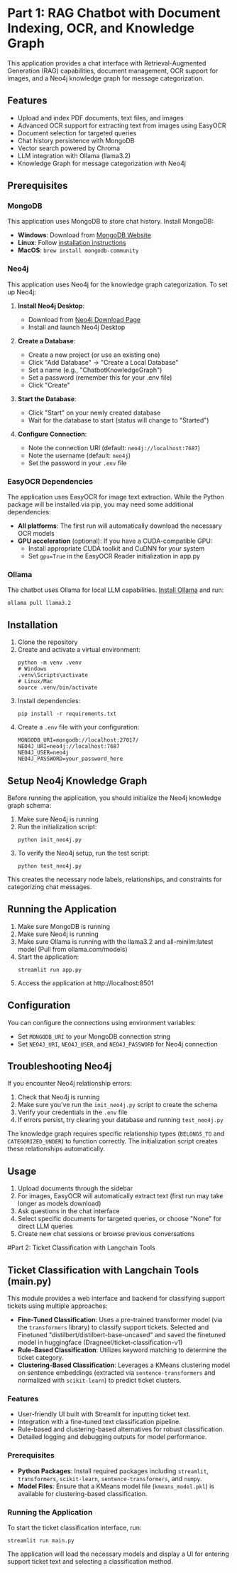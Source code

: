 # Part 1: RAG Chatbot with Document Indexing, OCR, and Knowledge Graph

This application provides a chat interface with Retrieval-Augmented Generation (RAG) capabilities, document management, OCR support for images, and a Neo4j knowledge graph for message categorization.

## Features

- Upload and index PDF documents, text files, and images
- Advanced OCR support for extracting text from images using EasyOCR
- Document selection for targeted queries
- Chat history persistence with MongoDB
- Vector search powered by Chroma
- LLM integration with Ollama (llama3.2)
- Knowledge Graph for message categorization with Neo4j

## Prerequisites

### MongoDB

This application uses MongoDB to store chat history. Install MongoDB:

- **Windows**: Download from [MongoDB Website](https://www.mongodb.com/try/download/community)
- **Linux**: Follow [installation instructions](https://www.mongodb.com/docs/manual/administration/install-on-linux/)
- **MacOS**: `brew install mongodb-community`

### Neo4j

This application uses Neo4j for the knowledge graph categorization. To set up Neo4j:

1. **Install Neo4j Desktop**:
   - Download from [Neo4j Download Page](https://neo4j.com/download/)
   - Install and launch Neo4j Desktop

2. **Create a Database**:
   - Create a new project (or use an existing one)
   - Click "Add Database" → "Create a Local Database"
   - Set a name (e.g., "ChatbotKnowledgeGraph")
   - Set a password (remember this for your .env file)
   - Click "Create"

3. **Start the Database**:
   - Click "Start" on your newly created database
   - Wait for the database to start (status will change to "Started")

4. **Configure Connection**:
   - Note the connection URI (default: `neo4j://localhost:7687`)
   - Note the username (default: `neo4j`)
   - Set the password in your `.env` file

### EasyOCR Dependencies

The application uses EasyOCR for image text extraction. While the Python package will be installed via pip, you may need some additional dependencies:

- **All platforms**: The first run will automatically download the necessary OCR models
- **GPU acceleration** (optional): If you have a CUDA-compatible GPU:
  - Install appropriate CUDA toolkit and CuDNN for your system
  - Set `gpu=True` in the EasyOCR Reader initialization in app.py

### Ollama

The chatbot uses Ollama for local LLM capabilities. [Install Ollama](https://ollama.ai/download) and run:

```
ollama pull llama3.2
```

## Installation

1. Clone the repository
2. Create and activate a virtual environment:
   ```
   python -m venv .venv
   # Windows
   .venv\Scripts\activate
   # Linux/Mac
   source .venv/bin/activate
   ```
3. Install dependencies:
   ```
   pip install -r requirements.txt
   ```
4. Create a `.env` file with your configuration:
   ```
   MONGODB_URI=mongodb://localhost:27017/
   NEO4J_URI=neo4j://localhost:7687
   NEO4J_USER=neo4j
   NEO4J_PASSWORD=your_password_here
   ```

## Setup Neo4j Knowledge Graph

Before running the application, you should initialize the Neo4j knowledge graph schema:

1. Make sure Neo4j is running
2. Run the initialization script:
   ```
   python init_neo4j.py
   ```
3. To verify the Neo4j setup, run the test script:
   ```
   python test_neo4j.py
   ```

This creates the necessary node labels, relationships, and constraints for categorizing chat messages.

## Running the Application

1. Make sure MongoDB is running
2. Make sure Neo4j is running
3. Make sure Ollama is running with the llama3.2 and  all-minilm:latest model (Pull from ollama.com/models)
4. Start the application:
   ```
   streamlit run app.py
   ```
5. Access the application at http://localhost:8501

## Configuration

You can configure the connections using environment variables:
- Set `MONGODB_URI` to your MongoDB connection string
- Set `NEO4J_URI`, `NEO4J_USER`, and `NEO4J_PASSWORD` for Neo4j connection

## Troubleshooting Neo4j

If you encounter Neo4j relationship errors:

1. Check that Neo4j is running
2. Make sure you've run the `init_neo4j.py` script to create the schema
3. Verify your credentials in the `.env` file
4. If errors persist, try clearing your database and running `test_neo4j.py`

The knowledge graph requires specific relationship types (`BELONGS_TO` and `CATEGORIZED_UNDER`) to function correctly. The initialization script creates these relationships automatically.

## Usage

1. Upload documents through the sidebar
2. For images, EasyOCR will automatically extract text (first run may take longer as models download)
3. Ask questions in the chat interface
4. Select specific documents for targeted queries, or choose "None" for direct LLM queries
5. Create new chat sessions or browse previous conversations 

#Part 2: Ticket Classification with Langchain Tools

## Ticket Classification with Langchain Tools (main.py)

This module provides a web interface and backend for classifying support tickets using multiple approaches:

- **Fine-Tuned Classification**: Uses a pre-trained transformer model (via the `transformers` library) to classify support tickets. Selected and Finetuned "distilbert/distilbert-base-uncased" and saved the finetuned model in huggingface (Dragneel/ticket-classification-v1)
- **Rule-Based Classification**: Utilizes keyword matching to determine the ticket category.
- **Clustering-Based Classification**: Leverages a KMeans clustering model on sentence embeddings (extracted via `sentence-transformers` and normalized with `scikit-learn`) to predict ticket clusters.

### Features

- User-friendly UI built with Streamlit for inputting ticket text.
- Integration with a fine-tuned text classification pipeline.
- Rule-based and clustering-based alternatives for robust classification.
- Detailed logging and debugging outputs for model performance.

### Prerequisites

- **Python Packages**: Install required packages including `streamlit`, `transformers`, `scikit-learn`, `sentence-transformers`, and `numpy`.
- **Model Files**: Ensure that a KMeans model file (`kmeans_model.pkl`) is available for clustering-based classification.

### Running the Application

To start the ticket classification interface, run:

```
streamlit run main.py
```

The application will load the necessary models and display a UI for entering support ticket text and selecting a classification method.
